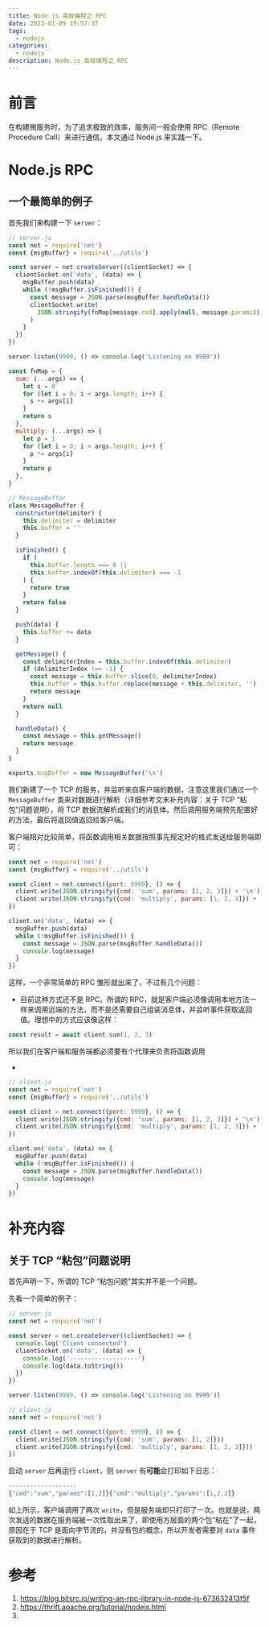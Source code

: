 ```yaml
---
title: Node.js 高级编程之 RPC
date: 2023-01-09 19:57:37
tags:
  - nodejs
categories:
  - nodejs
description: Node.js 高级编程之 RPC
---
```


# 前言

在构建微服务时，为了追求极致的效率，服务间一般会使用 RPC（Remote Procedure Call）来进行通信。本文通过 Node.js 来实践一下。

# Node.js RPC

## 一个最简单的例子

首先我们来构建一下 `server`：

```js
// server.js
const net = require('net')
const {msgBuffer} = require('../utils')

const server = net.createServer((clientSocket) => {
  clientSocket.on('data', (data) => {
    msgBuffer.push(data)
    while (!msgBuffer.isFinished()) {
      const message = JSON.parse(msgBuffer.handleData())
      clientSocket.write(
        JSON.stringify(fnMap[message.cmd].apply(null, message.params)) + '\n'
      )
    }
  })
})

server.listen(9999, () => console.log('Listening on 9999'))

const fnMap = {
  sum: (...args) => {
    let s = 0
    for (let i = 0; i < args.length; i++) {
      s += args[i]
    }
    return s
  },
  multiply: (...args) => {
    let p = 1
    for (let i = 0; i < args.length; i++) {
      p *= args[i]
    }
    return p
  },
}

// MessageBuffer
class MessageBuffer {
  constructor(delimiter) {
    this.delimiter = delimiter
    this.buffer = ''
  }

  isFinished() {
    if (
      this.buffer.length === 0 ||
      this.buffer.indexOf(this.delimiter) === -1
    ) {
      return true
    }
    return false
  }

  push(data) {
    this.buffer += data
  }

  getMessage() {
    const delimiterIndex = this.buffer.indexOf(this.delimiter)
    if (delimiterIndex !== -1) {
      const message = this.buffer.slice(0, delimiterIndex)
      this.buffer = this.buffer.replace(message + this.delimiter, '')
      return message
    }
    return null
  }

  handleData() {
    const message = this.getMessage()
    return message
  }
}

exports.msgBuffer = new MessageBuffer('\n')
```

我们新建了一个 TCP 的服务，并监听来自客户端的数据，注意这里我们通过一个 `MessageBuffer` 类来对数据进行解析（详细参考文末补充内容：关于 TCP “粘包”问题说明），将 TCP 数据流解析成我们的消息体。然后调用服务端预先配置好的方法，最后将返回值返回给客户端。

客户端相对比较简单，将函数调用相关数据按照事先规定好的格式发送给服务端即可：

```js
const net = require('net')
const {msgBuffer} = require('../utils')

const client = net.connect({port: 9999}, () => {
  client.write(JSON.stringify({cmd: 'sum', params: [1, 2, 3]}) + '\n')
  client.write(JSON.stringify({cmd: 'multiply', params: [1, 2, 3]}) + '\n')
})

client.on('data', (data) => {
  msgBuffer.push(data)
  while (!msgBuffer.isFinished()) {
    const message = JSON.parse(msgBuffer.handleData())
    console.log(message)
  }
})
```

这样，一个非常简单的 RPC 雏形就出来了，不过有几个问题：

- 目前这种方式还不是 RPC。所谓的 RPC，就是客户端必须像调用本地方法一样来调用远端的方法，而不是还需要自己组装消息体，并监听事件获取返回值。理想中的方式应该像这样：

```js
const result = await client.sum(1, 2, 3)
```

所以我们在客户端和服务端都必须要有个代理来负责将函数调用

-

```js
// client.js
const net = require('net')
const {msgBuffer} = require('../utils')

const client = net.connect({port: 9999}, () => {
  client.write(JSON.stringify({cmd: 'sum', params: [1, 2, 3]}) + '\n')
  client.write(JSON.stringify({cmd: 'multiply', params: [1, 2, 3]}) + '\n')
})

client.on('data', (data) => {
  msgBuffer.push(data)
  while (!msgBuffer.isFinished()) {
    const message = JSON.parse(msgBuffer.handleData())
    console.log(message)
  }
})
```

# 补充内容

## 关于 TCP “粘包”问题说明

首先声明一下，所谓的 TCP “粘包问题”其实并不是一个问题。

先看一个简单的例子：

```js
// server.js
const net = require('net')

const server = net.createServer((clientSocket) => {
  console.log('Client connected')
  clientSocket.on('data', (data) => {
    console.log('-------------------')
    console.log(data.toString())
  })
})

server.listen(9999, () => console.log('Listening on 9999'))

// client.js
const net = require('net')

const client = net.connect({port: 9999}, () => {
  client.write(JSON.stringify({cmd: 'sum', params: [1, 2]}))
  client.write(JSON.stringify({cmd: 'multiply', params: [1, 2, 3]}))
})
```

启动 `server` 后再运行 `client`，则 `server` 有**可能**会打印如下日志：

```js
-------------------
{"cmd":"sum","params":[1,2]}{"cmd":"multiply","params":[1,2,3]}
```

如上所示，客户端调用了两次 `write`，但是服务端却只打印了一次。也就是说，两次发送的数据在服务端被一次性取出来了，即使用方层面的两个包“粘在”了一起，原因在于 TCP 是面向字节流的，并没有包的概念，所以开发者需要对 `data` 事件获取到的数据进行解析。

# 参考

1. https://blog.bitsrc.io/writing-an-rpc-library-in-node-js-673632413f5f
2. https://thrift.apache.org/tutorial/nodejs.html
3.
